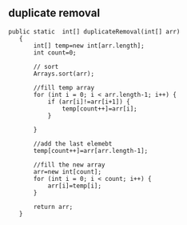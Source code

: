 ## duplicate removal

    public static  int[] duplicateRemoval(int[] arr)
       {
           int[] temp=new int[arr.length];
           int count=0;
           
           // sort
           Arrays.sort(arr);
           
           //fill temp array
           for (int i = 0; i < arr.length-1; i++) {
               if (arr[i]!=arr[i+1]) {
                   temp[count++]=arr[i];
               }
               
           }
           
           //add the last elemebt
           temp[count++]=arr[arr.length-1];
           
           //fill the new array
           arr=new int[count];
           for (int i = 0; i < count; i++) {
               arr[i]=temp[i];
           }
           
           return arr;
       }



